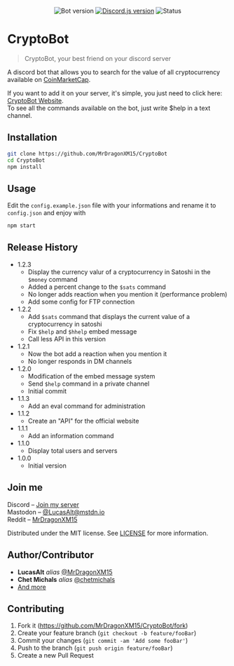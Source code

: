 <p align="center">
   <img src="https://img.shields.io/badge/Bot_Version-1.2.2-lightgrey.svg?style=for-the-badge" alt="Bot version"></img>
   <a href="https://discord.js.org/" target="_blank"><img src="https://img.shields.io/badge/discord.js-11.2.1-blue.svg?style=for-the-badge" alt="Discord.js version"></img></a>
   <img src="https://img.shields.io/badge/Status-Online-brightgreen.svg?style=for-the-badge" alt="Status"></img>
</p>

# CryptoBot
> CryptoBot, your best friend on your discord server

A discord bot that allows you to search for the value of all cryptocurrency available on [CoinMarketCap](https://coinmarketcap.com/).

If you want to add it on your server, it's simple, you just need to click here: [CryptoBot Website](https://cryptobot.lucasalt.fr).<br>
To see all the commands available on the bot, just write $help in a text channel.

## Installation

```sh
git clone https://github.com/MrDragonXM15/CryptoBot
cd CryptoBot
npm install
```

## Usage

Edit the `config.example.json` file with your informations and rename it to `config.json` and enjoy with

```sh
npm start
```

## Release History
* 1.2.3
    * Display the currency valur of a cryptocurrency in Satoshi in the `$money` command
    * Added a percent change to the `$sats` command
    * No longer adds reaction when you mention it (performance problem)
    * Add some config for FTP connection
* 1.2.2
    * Add `$sats` command that displays the current value of a cryptocurrency in satoshi
    * Fix `$help` and `$hhelp` embed message
    * Call less API in this version
* 1.2.1
    * Now the bot add a reaction when you mention it
    * No longer responds in DM channels
* 1.2.0
    * Modification of the embed message system
    * Send `$help` command in a private channel
    * Initial commit
* 1.1.3
    * Add an eval command for administration
* 1.1.2
    * Create an "API" for the official website
* 1.1.1
    * Add an information command
* 1.1.0
    * Display total users and servers
* 1.0.0
    * Initial version

## Join me

Discord – [Join my server](https://discord.gg/4HqYAjy)<br>
Mastodon – [@LucasAlt@mstdn.io](https://mstdn.io/@lucasalt)<br>
Reddit – [MrDragonXM15](https://www.reddit.com/user/MrDragonXM15/)

Distributed under the MIT license. See [LICENSE](https://github.com/MrDragonXM15/CryptoBot/blob/master/LICENSE) for more information.

## Author/Contributor

* **LucasAlt** _alias_ [@MrDragonXM15](https://github.com/MrDragonXM15)
* **Chet Michals** _alias_ [@chetmichals](https://github.com/chetmichals)
* [And more](https://github.com/MrDragonXM15/CryptoBot/graphs/contributors)

## Contributing

1. Fork it (<https://github.com/MrDragonXM15/CryptoBot/fork>)
2. Create your feature branch (`git checkout -b feature/fooBar`)
3. Commit your changes (`git commit -am 'Add some fooBar'`)
4. Push to the branch (`git push origin feature/fooBar`)
5. Create a new Pull Request
